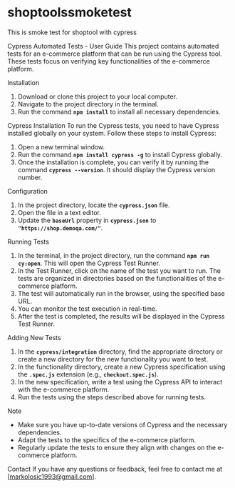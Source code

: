 # shoptoolssmoketest
This is smoke test for shoptool with cypress


Cypress Automated Tests - User Guide
This project contains automated tests for an e-commerce platform that can be run using the Cypress tool. 
These tests focus on verifying key functionalities of the e-commerce platform.

Installation

1. Download or clone this project to your local computer.
2. Navigate to the project directory in the terminal.
3. Run the command **`npm install`** to install all necessary dependencies.

Cypress Installation
To run the Cypress tests, you need to have Cypress installed globally on your system. Follow these steps to install Cypress:

1. Open a new terminal window.
2. Run the command **`npm install cypress -g`** to install Cypress globally.
3. Once the installation is complete, you can verify it by running the command **`cypress --version`**. It should display the Cypress version number.

Configuration

1. In the project directory, locate the **`cypress.json`** file.
2. Open the file in a text editor.
3. Update the **`baseUrl`** property in **`cypress.json`** to **`"https://shop.demoqa.com/"`**.

Running Tests

1. In the terminal, in the project directory, run the command **`npm run cy:open`**. This will open the Cypress Test Runner.
2. In the Test Runner, click on the name of the test you want to run. The tests are organized in directories based on the functionalities of the e-commerce platform.
3. The test will automatically run in the browser, using the specified base URL.
4. You can monitor the test execution in real-time.
5. After the test is completed, the results will be displayed in the Cypress Test Runner.

Adding New Tests

1. In the **`cypress/integration`** directory, find the appropriate directory or create a new directory for the new functionality you want to test.
2. In the functionality directory, create a new Cypress specification using the **`.spec.js`** extension (e.g., **`checkout.spec.js`**).
3. In the new specification, write a test using the Cypress API to interact with the e-commerce platform.
4. Run the tests using the steps described above for running tests.

Note

- Make sure you have up-to-date versions of Cypress and the necessary dependencies.
- Adapt the tests to the specifics of the e-commerce platform.
- Regularly update the tests to ensure they align with changes on the e-commerce platform.

Contact
If you have any questions or feedback, feel free to contact me at [markolosic1993@gmail.com].
